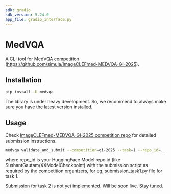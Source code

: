 ```yaml
---
sdk: gradio
sdk_version: 5.24.0
app_file: gradio_interface.py
---
```

# MedVQA

A CLI tool for MedVQA competition (https://github.com/simula/ImageCLEFmed-MEDVQA-GI-2025).

## Installation

```bash
pip install -U medvqa
```
The library is under heavy development. So, we recommend to always make sure you have the latest version installed.

## Usage
Check [ImageCLEFmed-MEDVQA-GI-2025 competition repo](https://github.com/simula/ImageCLEFmed-MEDVQA-GI-2025#-submission-system) for detailed submission instructions.

```bash
medvqa validate_and_submit --competition=gi-2025 --task=1 --repo_id=...
```
where repo_id is your HuggingFace Model repo id (like SushantGautam/XXModelCheckpoint) with the submission script as required by the competition organizers, for eg, submission_task1.py file for task 1.

Submission for task 2 is not yet implemented. Will be soon live. Stay tuned.
